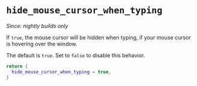 # `hide_mouse_cursor_when_typing`

*Since: nightly builds only*

If `true`, the mouse cursor will be hidden when typing, if your mouse cursor is
hovering over the window.

The default is `true`. Set to `false` to disable this behavior.

```lua
return {
  hide_mouse_cursor_when_typing = true,
}
```
